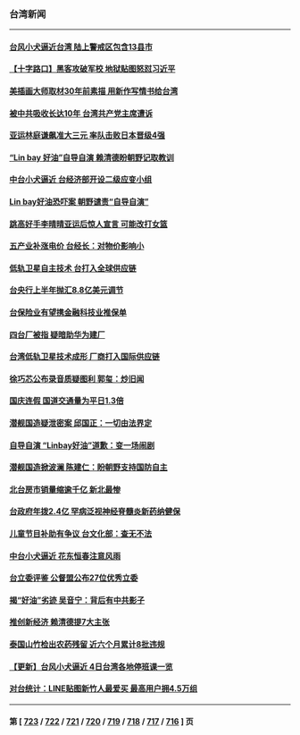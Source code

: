 ### 台湾新闻
---
#### [台风小犬逼近台湾 陆上警戒区包含13县市](../../pages/ncid1349361/n14087655.md) 
#### [【十字路口】黑客攻破军校 地狱贴图怒怼习近平](../../pages/ncid1349361/n14087359.md) 
#### [美插画大师取材30年前素描 用新作写情书给台湾](../../pages/ncid1349361/n14087529.md) 
#### [被中共吸收长达10年 台湾共产党主席遭诉](../../pages/ncid1349361/n14087289.md) 
#### [亚运林庭谦飙准大三元 率队击败日本晋级4强](../../pages/ncid1349361/n14087455.md) 
#### [“Lin bay 好油”自导自演 赖清德盼朝野记取教训](../../pages/ncid1349361/n14087441.md) 
#### [中台小犬逼近 台经济部开设二级应变小组](../../pages/ncid1349361/n14087399.md) 
#### [Lin bay好油恐吓案 朝野谴责“自导自演”](../../pages/ncid1349361/n14087400.md) 
#### [跳高好手李晴晴亚运后惊人宣言 可能改打女篮](../../pages/ncid1349361/n14087405.md) 
#### [五产业补涨电价 台经长：对物价影响小](../../pages/ncid1349361/n14087385.md) 
#### [低轨卫星自主技术 台打入全球供应链](../../pages/ncid1349361/n14087383.md) 
#### [台央行上半年抛汇8.8亿美元调节](../../pages/ncid1349361/n14087381.md) 
#### [台保险业有望携金融科技业推保单](../../pages/ncid1349361/n14087380.md) 
#### [四台厂被指 疑暗助华为建厂](../../pages/ncid1349361/n14087378.md) 
#### [台湾低轨卫星技术成形 厂商打入国际供应链](../../pages/ncid1349361/n14087358.md) 
#### [徐巧芯公布录音质疑图利 郭玺：炒旧闻](../../pages/ncid1349361/n14087361.md) 
#### [国庆连假 国道交通量为平日1.3倍](../../pages/ncid1349361/n14087350.md) 
#### [潜舰国造疑泄密案 邱国正：一切由法界定](../../pages/ncid1349361/n14087347.md) 
#### [自导自演 “Linbay好油”道歉：变一场闹剧](../../pages/ncid1349361/n14087341.md) 
#### [潜舰国造掀波澜 陈建仁：盼朝野支持国防自主](../../pages/ncid1349361/n14087321.md) 
#### [北台房市销量缩逾千亿 新北最惨](../../pages/ncid1349361/n14087319.md) 
#### [台政府年拨2.4亿 罕病泛视神经脊髓炎新药纳健保](../../pages/ncid1349361/n14087329.md) 
#### [儿童节目补助有争议 台文化部：查无不法](../../pages/ncid1349361/n14087326.md) 
#### [中台小犬逼近 花东恒春注意风雨](../../pages/ncid1349361/n14087323.md) 
#### [台立委评鉴 公督盟公布27位优秀立委](../../pages/ncid1349361/n14087292.md) 
#### [揭“好油”劣迹 吴音宁：背后有中共影子](../../pages/ncid1349361/n14087302.md) 
#### [推创新经济 赖清德提7大主张](../../pages/ncid1349361/n14087301.md) 
#### [泰国山竹检出农药残留 近六个月累计8批违规](../../pages/ncid1349361/n14087254.md) 
#### [【更新】台风小犬逼近 4日台湾各地停班课一览](../../pages/ncid1349361/n14087333.md) 
#### [对台统计：LINE贴图新竹人最爱买 最高用户拥4.5万组](../../pages/ncid1349361/n14087260.md) 

---
#### 第 [ [723](./723.md) / [722](./722.md) / [721](./721.md) / [720](./720.md) / [719](./719.md) / [718](./718.md) / [717](./717.md) / [716](./716.md) ] 页

